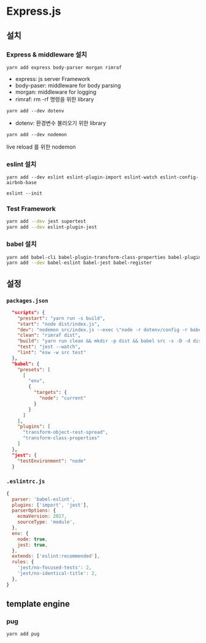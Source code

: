 # Express.js

## 설치

### Express & middleware 설치

`yarn add express body-parser morgan rimraf`

* express: js server Framework
* body-paser: middleware for body parsing
* morgan: middleware for logging
* rimraf: rm -rf 명령을 위한 library

`yarn add --dev dotenv`

* dotenv: 환경변수 불러오기 위한 library

`yarn add --dev nodemon`

live reload 를 위한 nodemon

### eslint 설치

`yarn add --dev eslint eslint-plugin-import eslint-watch eslint-config-airbnb-base`

`eslint --init`

### Test Framework

```sh
yarn add --dev jest supertest
yarn add --dev eslint-plugin-jest
```

### babel 설치

```sh
yarn add babel-cli babel-plugin-transform-class-properties babel-plugin-transform-object-rest-spread babel-preset-env
yarn add --dev babel-eslint babel-jest babel-register
```

## 설정

### `packages.json`

```json
  "scripts": {
    "prestart": "yarn run -s build",
    "start": "node dist/index.js",
    "dev": "nodemon src/index.js --exec \"node -r dotenv/config -r babel-register\"",
    "clean": "rimraf dist",
    "build": "yarn run clean && mkdir -p dist && babel src -s -D -d dist",
    "test": "jest --watch",
    "lint": "esw -w src test"
  },
  "babel": {
    "presets": [
      [
        "env",
        {
          "targets": {
            "node": "current"
          }
        }
      ]
    ],
    "plugins": [
      "transform-object-rest-spread",
      "transform-class-properties"
    ]
  },
  "jest": {
    "testEnvironment": "node"
  }
```

### `.eslintrc.js`

```js
{
  parser: 'babel-eslint',
  plugins: ['import', 'jest'],
  parserOptions: {
    ecmaVersion: 2017,
    sourceType: 'module',
  },
  env: {
    node: true,
    jest: true,
  },
  extends: ['eslint:recommended'],
  rules: {
    'jest/no-focused-tests': 2,
    'jest/no-identical-title': 2,
  },
}
```

## template engine

### pug

`yarn add pug`
